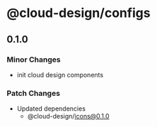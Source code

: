 # @cloud-design/configs

## 0.1.0

### Minor Changes

- init cloud design components

### Patch Changes

- Updated dependencies
  - @cloud-design/icons@0.1.0
